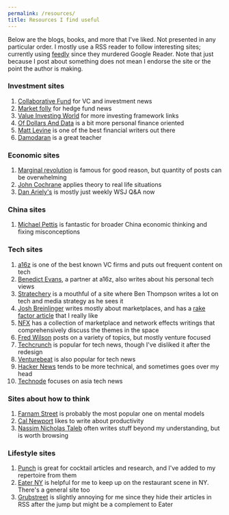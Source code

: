 ```yaml
---
permalink: /resources/
title: Resources I find useful
---
```


[//]: # (Resources list)

Below are the blogs, books, and more that I've liked. Not presented in any particular order. I mostly use a RSS reader to follow interesting sites; currently using [feedly](https://feedly.com/ "feedly link") since they murdered Google Reader. Note that just because I post about something does not mean I endorse the site or the point the author is making.

### Investment sites
1. [Collaborative Fund](https://www.collaborativefund.com/blog/ "Collabora[tive Fund blog") for VC and investment news
2. [Market folly](https://www.marketfolly.com/ "market folly") for hedge fund news
3. [Value Investing World](https://www.valueinvestingworld.com/ "value investing world") for more investing framework links
4. [Of Dollars And Data](https://ofdollarsanddata.com/ "Of Dollars And Data") is a bit more personal finance oriented
5. [Matt Levine](https://www.bloomberg.com/opinion/authors/ARbTQlRLRjE/matthew-s-levine "Matt Levine") is one of the best financial writers out there
6. [Damodaran](http://pages.stern.nyu.edu/~adamodar/ "Musings on Markets") is a great teacher

### Economic sites
1. [Marginal revolution](https://marginalrevolution.com/ "MR") is famous for good reason, but quantity of posts can be overwhelming
2. [John Cochrane](https://johnhcochrane.blogspot.com/ "Cochrane") applies theory to real life situations
3. [Dan Ariely's](http://danariely.com/resources/the-blog/ "Ariely") is mostly just weekly WSJ Q&A now

### China sites
1. [Michael Pettis](https://carnegieendowment.org/chinafinancialmarkets/ "Pettis") is fantastic for broader China economic thinking and fixing misconceptions

### Tech sites
1. [a16z](https://a16z.com/ "Andreesen Horowitz") is one of the best known VC firms and puts out frequent content on tech
2. [Benedict Evans](https://www.ben-evans.com/ "Ben Evans"), a partner at a16z, also writes about his personal tech views
3. [Stratechery](https://stratechery.com/ "Stratechery") is a mouthful of a site where Ben Thompson writes a lot on tech and media strategy as he sees it
4. [Josh Breinlinger](http://acrowdedspace.com/ "A crowded space") writes mostly about marketplaces, and has a [rake factor article](http://acrowdedspace.com/post/172383900012/marketplace-rake-factors "rake factors") that I really like
5. [NFX](https://www.nfx.com/essays "NFX") has a collection of marketplace and network effects writings that comprehensively discuss the themes in the space
6. [Fred Wilson](https://avc.com/ "AVC") posts on a variety of topics, but mostly venture focused
7. [Techcrunch](https://techcrunch.com/ "techcrunch") is popular for tech news, though I've disliked it after the redesign
8. [Venturebeat](https://venturebeat.com/ "VB") is also popular for tech news
9. [Hacker News](https://news.ycombinator.com/ "Hacker News") tends to be more technical, and sometimes goes over my head
10. [Technode](https://technode.com/ "technode") focuses on asia tech news

### Sites about how to think
1. [Farnam Street](https://fs.blog/blog/ "FS blog") is probably the most popular one on mental models
2. [Cal Newport](http://calnewport.com/blog/ "Study Hacks") likes to write about productivity
3. [Nassim Nicholas Taleb](https://medium.com/@nntaleb "Taleb") often writes stuff beyond my understanding, but is worth browsing

### Lifestyle sites
1. [Punch](https://punchdrink.com/ "Punch") is great for cocktail articles and research, and I've added to my repertoire from them
2. [Eater NY](https://ny.eater.com/ "Eater") is helpful for me to keep up on the restaurant scene in NY. There's a general site too
3. [Grubstreet](http://www.grubstreet.com/ "grubstreet") is slightly annoying for me since they hide their articles in RSS after the jump but might be a complement to Eater

